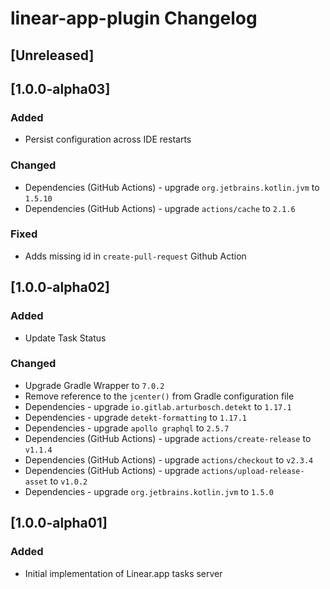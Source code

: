 <!-- Keep a Changelog guide -> https://keepachangelog.com -->

# linear-app-plugin Changelog

## [Unreleased]
## [1.0.0-alpha03]

### Added

- Persist configuration across IDE restarts

### Changed

- Dependencies (GitHub Actions) - upgrade `org.jetbrains.kotlin.jvm` to `1.5.10`
- Dependencies (GitHub Actions) - upgrade `actions/cache` to `2.1.6`

### Fixed

- Adds missing id in `create-pull-request` Github Action

## [1.0.0-alpha02]

### Added

- Update Task Status

### Changed

- Upgrade Gradle Wrapper to `7.0.2`
- Remove reference to the `jcenter()` from Gradle configuration file
- Dependencies - upgrade `io.gitlab.arturbosch.detekt` to `1.17.1`
- Dependencies - upgrade `detekt-formatting` to `1.17.1`
- Dependencies - upgrade `apollo graphql` to `2.5.7`
- Dependencies (GitHub Actions) - upgrade `actions/create-release` to `v1.1.4`
- Dependencies (GitHub Actions) - upgrade `actions/checkout` to `v2.3.4`
- Dependencies (GitHub Actions) - upgrade `actions/upload-release-asset` to `v1.0.2`
- Dependencies - upgrade `org.jetbrains.kotlin.jvm` to `1.5.0`

## [1.0.0-alpha01]

### Added

- Initial implementation of Linear.app tasks server
